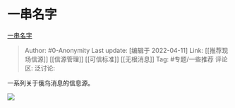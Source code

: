 # 一串名字
[一串名字](https://zhuanlan.zhihu.com/p/496551619)

> Author: #0-Anonymity
> Last update: [编辑于 2022-04-11]
> Link: [[推荐现场信源]] [[信源管理]] [[可信标准]] [[无根消息]]
> Tag: #专题/一些推荐
> 评论区:
> 泛讨论:

一系列关于俄乌消息的信息源。

![](https://pic1.zhimg.com/v2-a0d73a3d31323eeaf680660e01a14cac_b.jpg)
